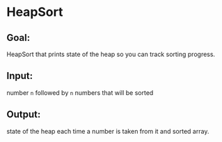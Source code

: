 # HeapSort
## Goal:
HeapSort that prints state of the heap so you can track sorting progress.
## Input:
number `n` followed by `n` numbers that will be sorted 

## Output:
state of the heap each time a number is taken from it and sorted array.